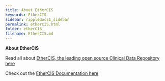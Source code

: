 ```yaml
---
title: About EtherCIS
keywords: EtherCIS
sidebar: rippledocs1_sidebar
permalink: etherCIS.html
folder: etherCIS
filename: EtherCIS.md
---
```





**About EtherCIS**

Read all about [EtherCIS, the leading open source Clinical Data Repository here](http://ethercis.org)

Check out the [EtherCIS Documentation here](http://docs.ethercis.org)

